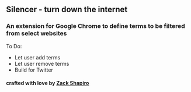 ## Silencer - turn down the internet

### An extension for Google Chrome to define terms to be filtered from select websites

To Do:
* Let user add terms
* Let user remove terms
* Build for Twitter

#### crafted with love by [Zack Shapiro](http://twitter.com/zackshapiro)
